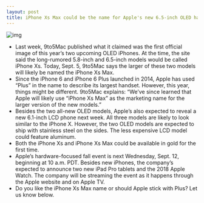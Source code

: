 ```yaml
---
layout: post
title: iPhone Xs Max could be the name for Apple's new 6.5-inch OLED handset
---
```

![img](http://media.idownloadblog.com/wp-content/uploads/2018/08/IPHONE-XS.jpg)
* Last week, 9to5Mac published what it claimed was the first official image of this year’s two upcoming OLED iPhones. At the time, the site said the long-rumored 5.8-inch and 6.5-inch models would be called iPhone Xs. Today, Sept. 5, 9to5Mac says the larger of these two models will likely be named the iPhone Xs Max. 
* Since the iPhone 6 and iPhone 6 Plus launched in 2014, Apple has used “Plus” in the name to describe its largest handset. However, this year, things might be different. 9to5Mac explains: “We’ve since learned that Apple will likely use “iPhone Xs Max” as the marketing name for the larger version of the new models.”
* Besides the two all-new OLED models, Apple’s also expected to reveal a new 6.1-inch LCD phone next week. All three models are likely to look similar to the iPhone X. However, the two OLED models are expected to ship with stainless steel on the sides. The less expensive LCD model could feature aluminum.
* Both the iPhone Xs and iPhone Xs Max could be available in gold for the first time.
* Apple’s hardware-focused fall event is next Wednesday, Sept. 12, beginning at 10 a.m. PDT. Besides new iPhones, the company’s expected to announce two new iPad Pro tablets and the 2018 Apple Watch. The company will be streaming the event as it happens through the Apple website and on Apple TV.
* Do you like the iPhone Xs Max name or should Apple stick with Plus? Let us know below.

